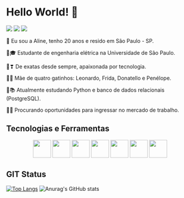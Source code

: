 # Hello World! 🌻

<a href = "https://www.linkedin.com/in/perfilalinearaujo/" target="_blank"><img src="https://img.shields.io/badge/LinkedIn-0077B5?style=for-the-badge&logo=linkedin&logoColor=whit" target="_blank"></a> 
<a href = "mailto:alinearj@usp.br" target="_blank"><img src="https://img.shields.io/badge/Gmail-D14836?style=for-the-badge&logo=gmail&logoColor=white" target="_blank"></a>
<a href = "mailto:alinearj@outlook.com.br" target="_blank"><img src="https://img.shields.io/badge/Microsoft_Outlook-0078D4?style=for-the-badge&logo=microsoft-outlook&logoColor=white" target="_blank"></a>

📍 Eu sou a Aline, tenho 20 anos e resido em São Paulo - SP.

📍🎓 Estudante de engenharia elétrica na Universidade de São Paulo.

📍❣ De exatas desde sempre, apaixonada por tecnologia.

📍🐱 Mãe de quatro gatinhos: Leonardo, Frida, Donatello e Penélope.

📍📚 Atualmente estudando Python e banco de dados relacionais (PostgreSQL).

📍💼 Procurando oportunidades para ingressar no mercado de trabalho.

## Tecnologias e Ferramentas 

<p align="center">
 <img src="https://cdn.jsdelivr.net/gh/devicons/devicon/icons/c/c-line.svg" width="48"/>        <img src="https://cdn.jsdelivr.net/gh/devicons/devicon/icons/python/python-plain.svg" width="48"/>         <img src="https://cdn.jsdelivr.net/gh/devicons/devicon/icons/postgresql/postgresql-plain.svg" width="48"/>        <img src="https://cdn.jsdelivr.net/gh/devicons/devicon/icons/pycharm/pycharm-plain.svg" width="48"/>        <img src="https://cdn.jsdelivr.net/gh/devicons/devicon/icons/visualstudio/visualstudio-plain.svg" width="48"/>        <img src="https://cdn.jsdelivr.net/gh/devicons/devicon/icons/git/git-original.svg" width="48"/>        <img src="https://cdn.jsdelivr.net/gh/devicons/devicon/icons/github/github-original.svg" width="48"/>
</p>
  
## GIT Status

[![Top Langs](https://github-readme-stats.vercel.app/api/top-langs/?username=AlineArj&layout=compact&theme=material-palenight&count_private=true)](https://github.com/anuraghazra/github-readme-stats) 
![Anurag's GitHub stats](https://github-readme-stats.vercel.app/api?username=AlineArj&show_icons=true&theme=material-palenight&count_private=true) 
